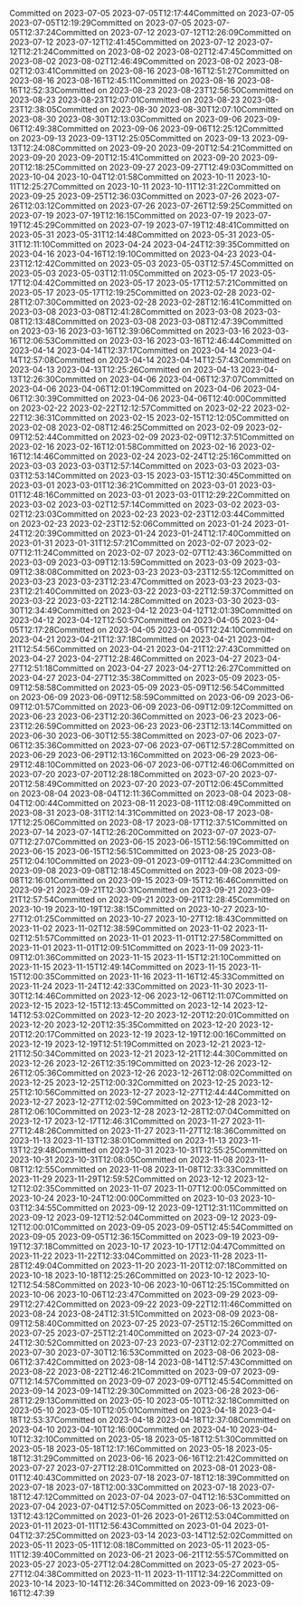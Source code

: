 Committed on 2023-07-05 2023-07-05T12:17:44Committed on 2023-07-05 2023-07-05T12:19:29Committed on 2023-07-05 2023-07-05T12:37:24Committed on 2023-07-12 2023-07-12T12:26:09Committed on 2023-07-12 2023-07-12T12:41:45Committed on 2023-07-12 2023-07-12T12:21:24Committed on 2023-08-02 2023-08-02T12:47:45Committed on 2023-08-02 2023-08-02T12:46:49Committed on 2023-08-02 2023-08-02T12:03:41Committed on 2023-08-16 2023-08-16T12:51:27Committed on 2023-08-16 2023-08-16T12:45:11Committed on 2023-08-16 2023-08-16T12:52:33Committed on 2023-08-23 2023-08-23T12:56:50Committed on 2023-08-23 2023-08-23T12:07:01Committed on 2023-08-23 2023-08-23T12:38:05Committed on 2023-08-30 2023-08-30T12:07:10Committed on 2023-08-30 2023-08-30T12:13:03Committed on 2023-09-06 2023-09-06T12:49:38Committed on 2023-09-06 2023-09-06T12:25:12Committed on 2023-09-13 2023-09-13T12:25:05Committed on 2023-09-13 2023-09-13T12:24:08Committed on 2023-09-20 2023-09-20T12:54:21Committed on 2023-09-20 2023-09-20T12:15:41Committed on 2023-09-20 2023-09-20T12:18:25Committed on 2023-09-27 2023-09-27T12:49:03Committed on 2023-10-04 2023-10-04T12:01:58Committed on 2023-10-11 2023-10-11T12:25:27Committed on 2023-10-11 2023-10-11T12:31:22Committed on 2023-09-25 2023-09-25T12:36:03Committed on 2023-07-26 2023-07-26T12:03:12Committed on 2023-07-26 2023-07-26T12:59:25Committed on 2023-07-19 2023-07-19T12:16:15Committed on 2023-07-19 2023-07-19T12:45:29Committed on 2023-07-19 2023-07-19T12:48:41Committed on 2023-05-31 2023-05-31T12:14:48Committed on 2023-05-31 2023-05-31T12:11:10Committed on 2023-04-24 2023-04-24T12:39:35Committed on 2023-04-16 2023-04-16T12:19:10Committed on 2023-04-23 2023-04-23T12:12:42Committed on 2023-05-03 2023-05-03T12:57:45Committed on 2023-05-03 2023-05-03T12:11:05Committed on 2023-05-17 2023-05-17T12:04:42Committed on 2023-05-17 2023-05-17T12:57:21Committed on 2023-05-17 2023-05-17T12:19:25Committed on 2023-02-28 2023-02-28T12:07:30Committed on 2023-02-28 2023-02-28T12:16:41Committed on 2023-03-08 2023-03-08T12:41:28Committed on 2023-03-08 2023-03-08T12:13:48Committed on 2023-03-08 2023-03-08T12:47:39Committed on 2023-03-16 2023-03-16T12:39:06Committed on 2023-03-16 2023-03-16T12:06:53Committed on 2023-03-16 2023-03-16T12:46:44Committed on 2023-04-14 2023-04-14T12:37:17Committed on 2023-04-14 2023-04-14T12:57:08Committed on 2023-04-14 2023-04-14T12:57:43Committed on 2023-04-13 2023-04-13T12:25:26Committed on 2023-04-13 2023-04-13T12:26:30Committed on 2023-04-06 2023-04-06T12:37:07Committed on 2023-04-06 2023-04-06T12:01:19Committed on 2023-04-06 2023-04-06T12:30:39Committed on 2023-04-06 2023-04-06T12:40:00Committed on 2023-02-22 2023-02-22T12:12:57Committed on 2023-02-22 2023-02-22T12:36:31Committed on 2023-02-15 2023-02-15T12:12:05Committed on 2023-02-08 2023-02-08T12:46:25Committed on 2023-02-09 2023-02-09T12:52:44Committed on 2023-02-09 2023-02-09T12:37:51Committed on 2023-02-16 2023-02-16T12:01:58Committed on 2023-02-16 2023-02-16T12:14:46Committed on 2023-02-24 2023-02-24T12:25:16Committed on 2023-03-03 2023-03-03T12:57:14Committed on 2023-03-03 2023-03-03T12:53:14Committed on 2023-03-15 2023-03-15T12:30:45Committed on 2023-03-01 2023-03-01T12:36:21Committed on 2023-03-01 2023-03-01T12:48:16Committed on 2023-03-01 2023-03-01T12:29:22Committed on 2023-03-02 2023-03-02T12:57:14Committed on 2023-03-02 2023-03-02T12:23:03Committed on 2023-02-23 2023-02-23T12:03:44Committed on 2023-02-23 2023-02-23T12:52:06Committed on 2023-01-24 2023-01-24T12:20:39Committed on 2023-01-24 2023-01-24T12:17:40Committed on 2023-01-31 2023-01-31T12:57:21Committed on 2023-02-07 2023-02-07T12:11:24Committed on 2023-02-07 2023-02-07T12:43:36Committed on 2023-03-09 2023-03-09T12:13:59Committed on 2023-03-09 2023-03-09T12:38:08Committed on 2023-03-23 2023-03-23T12:55:12Committed on 2023-03-23 2023-03-23T12:23:47Committed on 2023-03-23 2023-03-23T12:21:40Committed on 2023-03-22 2023-03-22T12:59:37Committed on 2023-03-22 2023-03-22T12:14:28Committed on 2023-03-30 2023-03-30T12:34:49Committed on 2023-04-12 2023-04-12T12:01:39Committed on 2023-04-12 2023-04-12T12:50:57Committed on 2023-04-05 2023-04-05T12:17:28Committed on 2023-04-05 2023-04-05T12:24:10Committed on 2023-04-21 2023-04-21T12:37:18Committed on 2023-04-21 2023-04-21T12:54:56Committed on 2023-04-21 2023-04-21T12:27:43Committed on 2023-04-27 2023-04-27T12:28:46Committed on 2023-04-27 2023-04-27T12:51:18Committed on 2023-04-27 2023-04-27T12:26:27Committed on 2023-04-27 2023-04-27T12:35:38Committed on 2023-05-09 2023-05-09T12:58:58Committed on 2023-05-09 2023-05-09T12:56:54Committed on 2023-06-09 2023-06-09T12:58:59Committed on 2023-06-09 2023-06-09T12:01:57Committed on 2023-06-09 2023-06-09T12:09:12Committed on 2023-06-23 2023-06-23T12:20:36Committed on 2023-06-23 2023-06-23T12:26:59Committed on 2023-06-23 2023-06-23T12:13:14Committed on 2023-06-30 2023-06-30T12:55:38Committed on 2023-07-06 2023-07-06T12:35:36Committed on 2023-07-06 2023-07-06T12:57:28Committed on 2023-06-29 2023-06-29T12:13:16Committed on 2023-06-29 2023-06-29T12:48:10Committed on 2023-06-07 2023-06-07T12:46:06Committed on 2023-07-20 2023-07-20T12:28:18Committed on 2023-07-20 2023-07-20T12:58:49Committed on 2023-07-20 2023-07-20T12:06:45Committed on 2023-08-04 2023-08-04T12:11:36Committed on 2023-08-04 2023-08-04T12:00:44Committed on 2023-08-11 2023-08-11T12:08:49Committed on 2023-08-31 2023-08-31T12:14:31Committed on 2023-08-17 2023-08-17T12:25:06Committed on 2023-08-17 2023-08-17T12:37:51Committed on 2023-07-14 2023-07-14T12:26:20Committed on 2023-07-07 2023-07-07T12:27:07Committed on 2023-06-15 2023-06-15T12:56:19Committed on 2023-06-15 2023-06-15T12:56:51Committed on 2023-08-25 2023-08-25T12:04:10Committed on 2023-09-01 2023-09-01T12:44:23Committed on 2023-09-08 2023-09-08T12:18:45Committed on 2023-09-08 2023-09-08T12:16:01Committed on 2023-09-15 2023-09-15T12:16:46Committed on 2023-09-21 2023-09-21T12:30:31Committed on 2023-09-21 2023-09-21T12:57:54Committed on 2023-09-21 2023-09-21T12:28:45Committed on 2023-10-19 2023-10-19T12:38:15Committed on 2023-10-27 2023-10-27T12:01:25Committed on 2023-10-27 2023-10-27T12:18:43Committed on 2023-11-02 2023-11-02T12:38:59Committed on 2023-11-02 2023-11-02T12:51:57Committed on 2023-11-01 2023-11-01T12:27:58Committed on 2023-11-01 2023-11-01T12:09:51Committed on 2023-11-09 2023-11-09T12:01:36Committed on 2023-11-15 2023-11-15T12:21:10Committed on 2023-11-15 2023-11-15T12:49:14Committed on 2023-11-15 2023-11-15T12:00:35Committed on 2023-11-16 2023-11-16T12:45:33Committed on 2023-11-24 2023-11-24T12:42:33Committed on 2023-11-30 2023-11-30T12:14:46Committed on 2023-12-06 2023-12-06T12:11:07Committed on 2023-12-15 2023-12-15T12:13:45Committed on 2023-12-14 2023-12-14T12:53:02Committed on 2023-12-20 2023-12-20T12:20:01Committed on 2023-12-20 2023-12-20T12:35:35Committed on 2023-12-20 2023-12-20T12:20:17Committed on 2023-12-19 2023-12-19T12:00:16Committed on 2023-12-19 2023-12-19T12:51:19Committed on 2023-12-21 2023-12-21T12:50:34Committed on 2023-12-21 2023-12-21T12:44:30Committed on 2023-12-26 2023-12-26T12:35:19Committed on 2023-12-26 2023-12-26T12:05:36Committed on 2023-12-26 2023-12-26T12:08:02Committed on 2023-12-25 2023-12-25T12:00:32Committed on 2023-12-25 2023-12-25T12:10:56Committed on 2023-12-27 2023-12-27T12:44:44Committed on 2023-12-27 2023-12-27T12:02:59Committed on 2023-12-28 2023-12-28T12:06:10Committed on 2023-12-28 2023-12-28T12:07:04Committed on 2023-12-17 2023-12-17T12:46:31Committed on 2023-11-27 2023-11-27T12:48:26Committed on 2023-11-27 2023-11-27T12:18:36Committed on 2023-11-13 2023-11-13T12:38:01Committed on 2023-11-13 2023-11-13T12:29:48Committed on 2023-10-31 2023-10-31T12:55:25Committed on 2023-10-31 2023-10-31T12:08:05Committed on 2023-11-08 2023-11-08T12:12:55Committed on 2023-11-08 2023-11-08T12:33:33Committed on 2023-11-29 2023-11-29T12:59:52Committed on 2023-12-12 2023-12-12T12:02:35Committed on 2023-11-07 2023-11-07T12:00:05Committed on 2023-10-24 2023-10-24T12:00:00Committed on 2023-10-03 2023-10-03T12:34:55Committed on 2023-09-12 2023-09-12T12:31:11Committed on 2023-09-12 2023-09-12T12:52:04Committed on 2023-09-12 2023-09-12T12:00:01Committed on 2023-09-05 2023-09-05T12:45:54Committed on 2023-09-05 2023-09-05T12:36:15Committed on 2023-09-19 2023-09-19T12:37:18Committed on 2023-10-17 2023-10-17T12:04:47Committed on 2023-11-22 2023-11-22T12:33:04Committed on 2023-11-28 2023-11-28T12:49:04Committed on 2023-11-20 2023-11-20T12:07:18Committed on 2023-10-18 2023-10-18T12:25:26Committed on 2023-10-12 2023-10-12T12:54:58Committed on 2023-10-06 2023-10-06T12:25:15Committed on 2023-10-06 2023-10-06T12:23:47Committed on 2023-09-29 2023-09-29T12:27:42Committed on 2023-09-22 2023-09-22T12:11:46Committed on 2023-08-24 2023-08-24T12:31:51Committed on 2023-08-09 2023-08-09T12:58:40Committed on 2023-07-25 2023-07-25T12:15:26Committed on 2023-07-25 2023-07-25T12:21:40Committed on 2023-07-24 2023-07-24T12:30:52Committed on 2023-07-23 2023-07-23T12:02:27Committed on 2023-07-30 2023-07-30T12:16:53Committed on 2023-08-06 2023-08-06T12:37:42Committed on 2023-08-14 2023-08-14T12:57:43Committed on 2023-08-22 2023-08-22T12:46:21Committed on 2023-09-07 2023-09-07T12:14:57Committed on 2023-09-07 2023-09-07T12:45:54Committed on 2023-09-14 2023-09-14T12:29:30Committed on 2023-06-28 2023-06-28T12:29:13Committed on 2023-05-10 2023-05-10T12:32:18Committed on 2023-05-10 2023-05-10T12:05:01Committed on 2023-04-18 2023-04-18T12:53:37Committed on 2023-04-18 2023-04-18T12:37:08Committed on 2023-04-10 2023-04-10T12:16:00Committed on 2023-04-10 2023-04-10T12:32:10Committed on 2023-05-18 2023-05-18T12:51:30Committed on 2023-05-18 2023-05-18T12:17:16Committed on 2023-05-18 2023-05-18T12:31:29Committed on 2023-06-16 2023-06-16T12:21:42Committed on 2023-07-27 2023-07-27T12:28:01Committed on 2023-08-01 2023-08-01T12:40:43Committed on 2023-07-18 2023-07-18T12:18:39Committed on 2023-07-18 2023-07-18T12:00:33Committed on 2023-07-18 2023-07-18T12:47:12Committed on 2023-07-04 2023-07-04T12:16:53Committed on 2023-07-04 2023-07-04T12:57:05Committed on 2023-06-13 2023-06-13T12:43:12Committed on 2023-01-26 2023-01-26T12:53:04Committed on 2023-01-11 2023-01-11T12:56:43Committed on 2023-01-04 2023-01-04T12:37:25Committed on 2023-03-14 2023-03-14T12:52:02Committed on 2023-05-11 2023-05-11T12:08:18Committed on 2023-05-11 2023-05-11T12:39:40Committed on 2023-06-21 2023-06-21T12:55:57Committed on 2023-05-27 2023-05-27T12:04:28Committed on 2023-05-27 2023-05-27T12:04:38Committed on 2023-11-11 2023-11-11T12:34:22Committed on 2023-10-14 2023-10-14T12:26:34Committed on 2023-09-16 2023-09-16T12:47:39